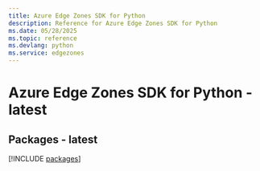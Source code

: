 ```yaml
---
title: Azure Edge Zones SDK for Python
description: Reference for Azure Edge Zones SDK for Python
ms.date: 05/28/2025
ms.topic: reference
ms.devlang: python
ms.service: edgezones
---
```

# Azure Edge Zones SDK for Python - latest
## Packages - latest
[!INCLUDE [packages](edge-zones-index.md)]